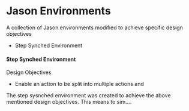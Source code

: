 # Jason Environments

A collection of Jason environments modified to achieve specific design objectives

- Step Synched Environment








#### Step Synched Environment
Design Objectives
  - Enable an action to be split into multiple actions and 

The step sysnched environment was created to achieve the above mentioned design objectives. 
This means to sim....
